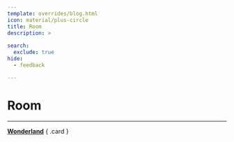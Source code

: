 ```yaml
---
template: overrides/blog.html
icon: material/plus-circle
title: Room
description: >
  
search:
  exclude: true
hide:
  - feedback

---
```


# __Room__

---

<div class="grid" markdown>

[__Wonderland__](/tryhackme/room/wonderland/)
{ .card }

</div>